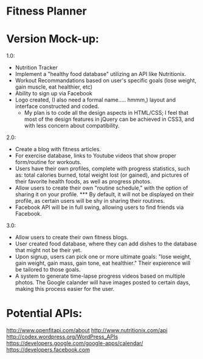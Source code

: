 Fitness Planner 
===============

Version Mock-up:
============

1.0:
* Nutrition Tracker
* Implement a "healthy food database" utilizing an API like Nutritionix.
* Workout Recommandations based on user's specific goals (lose weight, gain muscle, eat healthier, etc)
* Ability to sign up via Facebook
* Logo created, (I also need a formal name..... hmmm,) layout and interface constructed and coded.
   * My plan is to code all the design aspects in HTML/CSS; I feel that most of the design features in jQuery can be achieved in
     CSS3, and with less concern about compatibility.



2.0: 
* Create a blog with fitness articles.
* For exercise database, links to Youtube videos that show proper form/routine for workouts.
* Users have their own profiles, complete with progress statistics, such as: total calories burned, total weight lost (or gained),
  and pictures of their favorite health foods, as well as progress photos.
* Allow users to create their own "routine schedule," with the option of sharing it on your profile.
    *** By default, it will not be displayed on their profile, as certain users will be shy in sharing their routines.
* Facebook API will be in full swing, allowing users to find friends via Facebook.



3.0:
* Allow users to create their own fitness blogs.
* User created food database, where they can add dishes to the database that might not be their yet.
* Upon signup, users can pick one or more ultimate goals: "lose weight, gain weight, gain mass, gain tone, eat healthier."
  Their expierence will be tailored to those goals.
* A system to generate time-lapse progress videos based on multiple photos. The Google calander will have images posted to 
  certain days, making this process easier for the user.
  




Potential APIs:
==============
http://www.openfitapi.com/about
http://www.nutritionix.com/api
http://codex.wordpress.org/WordPress_APIs
https://developers.google.com/google-apps/calendar/
https://developers.facebook.com
